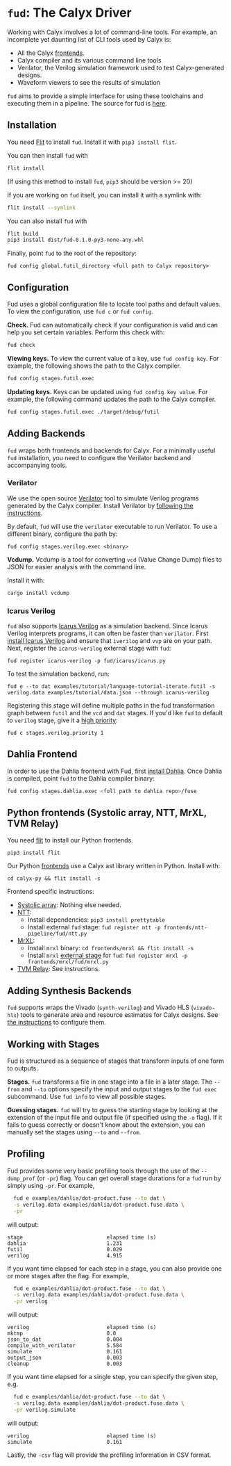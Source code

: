 # `fud`: The Calyx Driver

Working with Calyx involves a lot of command-line tools. For example, an
incomplete yet daunting list of CLI tools used by Calyx is:

- All the Calyx [frontends][].
- Calyx compiler and its various command line tools
- Verilator, the Verilog simulation framework used to test Calyx-generated designs.
- Waveform viewers to see the results of simulation

`fud` aims to provide a simple interface for using these toolchains and
executing them in a pipeline. The source for fud is
[here](https://github.com/cucapra/futil/tree/master/fud).

## Installation
You need [Flit](https://flit.readthedocs.io/en/latest/) to install `fud`. Install it with `pip3 install flit`.

You can then install `fud` with

```bash
flit install
```
(If using this method to install `fud`, `pip3` should be version >= 20)

If you are working on `fud` itself, you can install it with a symlink with:
```bash
flit install --symlink
```

You can also install `fud` with

```bash
flit build
pip3 install dist/fud-0.1.0-py3-none-any.whl
```

Finally, point `fud` to the root of the repository:
```
fud config global.futil_directory <full path to Calyx repository>
```

## Configuration

Fud uses a global configuration file to locate tool paths and default values.
To view the configuration, use `fud c` or `fud config`.

**Check.**
Fud can automatically check if your configuration is valid and can help you set
certain variables. Perform this check with:
```bash
fud check
```

**Viewing keys.**
To view the current value of a key, use `fud config key`. For example, the
following shows the path to the Calyx compiler.
```bash
fud config stages.futil.exec
```

**Updating keys.**
Keys can be updated using `fud config key value`.
For example, the following command updates the path to the Calyx compiler.
```bash
fud config stages.futil.exec ./target/debug/futil
```

## Adding Backends

`fud` wraps both frontends and backends for Calyx.
For a minimally useful `fud` installation, you need to configure the Verilator
backend and accompanying tools.

### Verilator
We use the open source [Verilator][] tool to simulate Verilog programs
generated by the Calyx compiler.
Install Verilator by [following the instructions](https://www.veripool.org/projects/verilator/wiki/Installing).

By default, `fud` will use the `verilator` executable to run Verilator.
To use a different binary, configure the path by:
```
fud config stages.verilog.exec <binary>
```

**Vcdump.**
Vcdump is a tool for converting `vcd` (Value Change Dump) files to JSON for
easier analysis with the command line.

Install it with:
```bash
cargo install vcdump
```

### Icarus Verilog
`fud` also supports [Icarus Verilog][icarus] as a simulation backend.
Since Icarus Verilog interprets programs, it can often be faster than
`verilator`.
First [install Icarus Verilog][icarus-install] and ensure that `iverilog` and
`vvp` are on your path.
Next, register the `icarus-verilog` external stage with `fud`:

```
fud register icarus-verilog -p fud/icarus/icarus.py
```

To test the simulation backend, run:
```
fud e --to dat examples/tutorial/language-tutorial-iterate.futil -s verilog.data examples/tutorial/data.json --through icarus-verilog
```

Registering this stage will define multiple paths in the fud transformation
graph between `futil` and the `vcd` and `dat` stages.
If you'd like `fud` to default to `verilog` stage, give it a [high
priority](./multiple-paths.md#using-stage-priority):
```
fud c stages.verilog.priority 1
```


## Dahlia Frontend

In order to use the Dahlia frontend with Fud, first [install
Dahlia](../frontends/dahlia.md).
Once Dahlia is compiled, point `fud` to the Dahlia compiler binary:
```bash
fud config stages.dahlia.exec <full path to dahlia repo>/fuse
```

## Python frontends (Systolic array, NTT, MrXL, TVM Relay)
You need [flit][] to install our Python frontends.
```
pip3 install flit
```

Our Python [frontends](../frontends) use a Calyx ast library written in Python. Install with:
```
cd calyx-py && flit install -s
```

Frontend specific instructions:
 - [Systolic array](../frontends/systolic-array.md): Nothing else needed.
 - [NTT](../frontends/ntt.md):
   - Install dependencies: `pip3 install prettytable`
   - Install external `fud` stage: `fud register ntt -p frontends/ntt-pipeline/fud/ntt.py`
 - [MrXL](../frontends/mrxl.md):
   - Install `mrxl` binary: `cd frontends/mrxl && flit install -s`
   - Install `mrxl` [external stage][] for `fud`: `fud register mrxl -p frontends/mrxl/fud/mrxl.py`
 - [TVM Relay](../frontends/tvm-relay.md): See instructions.


## Adding Synthesis Backends

`fud` supports wraps the Vivado (`synth-verilog`) and Vivado HLS (`vivado-hls`)
tools to generate area and resource estimates for Calyx designs.
See [the instructions](./synthesis.md) to configure them.

## Working with Stages

Fud is structured as a sequence of stages that transform inputs of one form
to outputs.

**Stages.**
`fud` transforms a file in one stage into a file in a later stage.
The `--from` and `--to` options specify the input and output stages to the
`fud exec` subcommand.
Use `fud info` to view all possible stages.

**Guessing stages.**
`fud` will try to guess the starting stage by looking at the extension of the
input file and output file (if specified using the `-o` flag).
If it fails to guess correctly or doesn't know about the extension, you can
manually set the stages using `--to` and `--from`.

## Profiling

Fud provides some very basic profiling tools through the use of the `--dump_prof` (or `-pr`) flag.
You can get overall stage durations for a `fud` run by simply using `-pr`.
For example, 

```bash
  fud e examples/dahlia/dot-product.fuse --to dat \
  -s verilog.data examples/dahlia/dot-product.fuse.data \
  -pr
```

will output:

```
stage                           elapsed time (s)
dahlia                          1.231
futil                           0.029
verilog                         4.915
```

If you want time elapsed for each step in a stage, you can also provide one or more stages after the flag.
For example,

```bash
  fud e examples/dahlia/dot-product.fuse --to dat \
  -s verilog.data examples/dahlia/dot-product.fuse.data \
  -pr verilog
```

will output:

```
verilog                         elapsed time (s)
mktmp                           0.0
json_to_dat                     0.004
compile_with_verilator          5.584
simulate                        0.161
output_json                     0.003
cleanup                         0.003
```

If you want time elapsed for a single step, you can specify the given step, e.g.

```bash
  fud e examples/dahlia/dot-product.fuse --to dat \
  -s verilog.data examples/dahlia/dot-product.fuse.data \
  -pr verilog.simulate
```

will output:

```
verilog                         elapsed time (s)
simulate                        0.161
```

Lastly, the `-csv` flag will provide the profiling information in CSV format.

[frontends]: ./frontends/index.md
[calyx-py]: ./calyx-py.md
[flit]: https://flit.readthedocs.io/en/latest/
[verilator]: https://www.veripool.org/wiki/verilator
[external stage]: ./external.md
[icarus]: http://iverilog.icarus.com/
[icarus-install]: https://iverilog.fandom.com/wiki/Installation_Guide
